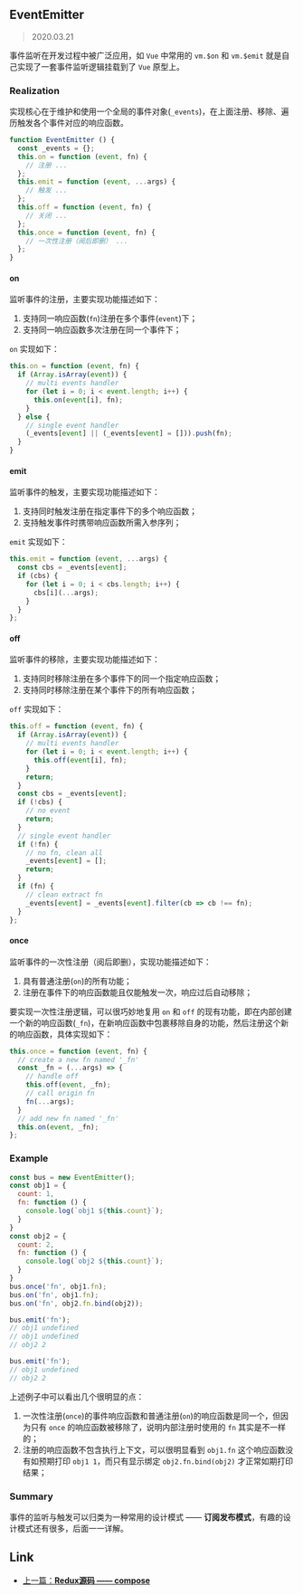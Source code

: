 ## EventEmitter

> 2020.03.21

事件监听在开发过程中被广泛应用，如 `Vue` 中常用的 `vm.$on` 和 `vm.$emit` 就是自己实现了一套事件监听逻辑挂载到了 `Vue` 原型上。

### Realization

实现核心在于维护和使用一个全局的事件对象(`_events`)，在上面注册、移除、遍历触发各个事件对应的响应函数。

```javascript
function EventEmitter () {
  const _events = {};
  this.on = function (event, fn) {
    // 注册 ...
  };
  this.emit = function (event, ...args) {
    // 触发 ...
  };
  this.off = function (event, fn) {
    // 关闭 ...
  };
  this.once = function (event, fn) {
    // 一次性注册（阅后即删） ...
  };
}
```

#### on

监听事件的注册，主要实现功能描述如下：

1. 支持同一响应函数(`fn`)注册在多个事件(`event`)下；
2. 支持同一响应函数多次注册在同一个事件下；

`on` 实现如下：

```javascript
this.on = function (event, fn) {
  if (Array.isArray(event)) {
    // multi events handler
    for (let i = 0; i < event.length; i++) {
      this.on(event[i], fn);
    }
  } else {
    // single event handler
    (_events[event] || (_events[event] = [])).push(fn);
  }
}
```

#### emit

监听事件的触发，主要实现功能描述如下：

1. 支持同时触发注册在指定事件下的多个响应函数；
2. 支持触发事件时携带响应函数所需入参序列；

`emit` 实现如下：

```javascript
this.emit = function (event, ...args) {
  const cbs = _events[event];
  if (cbs) {
    for (let i = 0; i < cbs.length; i++) {
      cbs[i](...args);
    }
  }
};
```

#### off

监听事件的移除，主要实现功能描述如下：

1. 支持同时移除注册在多个事件下的同一个指定响应函数；
2. 支持同时移除注册在某个事件下的所有响应函数；

`off` 实现如下：

```javascript
this.off = function (event, fn) {
  if (Array.isArray(event)) {
    // multi events handler
    for (let i = 0; i < event.length; i++) {
      this.off(event[i], fn);
    }
    return;
  }
  const cbs = _events[event];
  if (!cbs) {
    // no event
    return;
  }
  // single event handler
  if (!fn) {
    // no fn, clean all
    _events[event] = [];
    return;
  }
  if (fn) {
    // clean extract fn
    _events[event] = _events[event].filter(cb => cb !== fn);
  }
};
```
#### once

监听事件的一次性注册（阅后即删），实现功能描述如下：

1. 具有普通注册(`on`)的所有功能；
2. 注册在事件下的响应函数能且仅能触发一次，响应过后自动移除；

要实现一次性注册逻辑，可以很巧妙地复用 `on` 和 `off` 的现有功能，即在内部创建一个新的响应函数(`_fn`)，在新响应函数中包裹移除自身的功能，然后注册这个新的响应函数，具体实现如下：

```javascript
this.once = function (event, fn) {
  // create a new fn named '_fn'
  const _fn = (...args) => {
    // handle off
    this.off(event, _fn);
    // call origin fn
    fn(...args);
  }
  // add new fn named '_fn'
  this.on(event, _fn);
};
```

### Example

```javascript
const bus = new EventEmitter();
const obj1 = {
  count: 1,
  fn: function () {
    console.log(`obj1 ${this.count}`);
  }
}
const obj2 = {
  count: 2,
  fn: function () {
    console.log(`obj2 ${this.count}`);
  }
}
bus.once('fn', obj1.fn);
bus.on('fn', obj1.fn);
bus.on('fn', obj2.fn.bind(obj2));

bus.emit('fn');
// obj1 undefined
// obj1 undefined
// obj2 2

bus.emit('fn');
// obj1 undefined
// obj2 2
```

上述例子中可以看出几个很明显的点：

1. 一次性注册(`once`)的事件响应函数和普通注册(`on`)的响应函数是同一个，但因为只有 `once` 的响应函数被移除了，说明内部注册时使用的 `fn` 其实是不一样的；
2. 注册的响应函数不包含执行上下文，可以很明显看到 `obj1.fn` 这个响应函数没有如预期打印 `obj1 1`，而只有显示绑定 `obj2.fn.bind(obj2)` 才正常如期打印结果；

### Summary

事件的监听与触发可以归类为一种常用的设计模式 —— **订阅发布模式**，有趣的设计模式还有很多，后面一一详解。

## Link

+ [上一篇：**Redux源码 —— compose**](../Redux/compose.md)